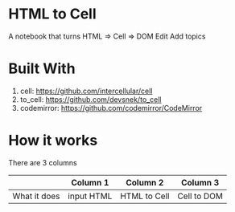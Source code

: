 # HTML to Cell

A notebook that turns HTML => Cell => DOM Edit
Add topics

# Built With

1. cell: https://github.com/intercellular/cell
2. to_cell: https://github.com/devsnek/to_cell
3. codemirror: https://github.com/codemirror/CodeMirror

# How it works

There are 3 columns

|              | Column 1 | Column 2 | Column 3
|--------------|------------|----------|-----------
|What it does  | input HTML | HTML to Cell | Cell to DOM
